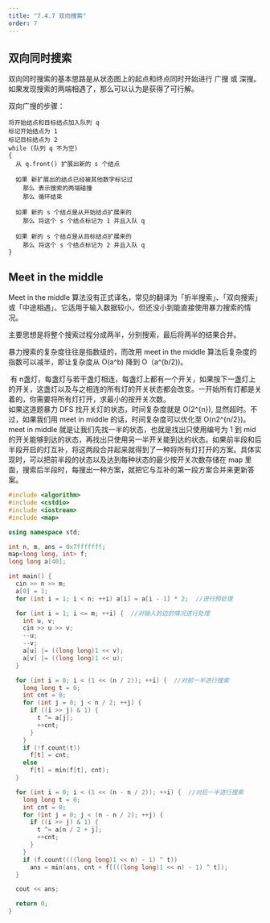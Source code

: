 ```yaml
---
title: "7.4.7 双向搜索"
order: 7
---
```


## 双向同时搜索

双向同时搜索的基本思路是从状态图上的起点和终点同时开始进行 广搜 或 深搜。如果发现搜索的两端相遇了，那么可以认为是获得了可行解。

双向广搜的步骤：

```text
将开始结点和目标结点加入队列 q
标记开始结点为 1
标记目标结点为 2
while (队列 q 不为空)
{
  从 q.front() 扩展出新的 s 个结点
  
  如果 新扩展出的结点已经被其他数字标记过
    那么 表示搜索的两端碰撞
    那么 循环结束
  
  如果 新的 s 个结点是从开始结点扩展来的
    那么 将这个 s 个结点标记为 1 并且入队 q 
    
  如果 新的 s 个结点是从目标结点扩展来的
    那么 将这个 s 个结点标记为 2 并且入队 q
}
```

## Meet in the middle

Meet in the middle 算法没有正式译名，常见的翻译为「折半搜索」、「双向搜索」或「中途相遇」。它适用于输入数据较小，但还没小到能直接使用暴力搜索的情况。

主要思想是将整个搜索过程分成两半，分别搜索，最后将两半的结果合并。

暴力搜索的复杂度往往是指数级的，而改用 meet in the middle 算法后复杂度的指数可以减半，即让复杂度从 O(a^b) 降到 O（a^(b/2))。

​    有 n盏灯，每盏灯与若干盏灯相连，每盏灯上都有一个开关，如果按下一盏灯上的开关，这盏灯以及与之相连的所有灯的开关状态都会改变。一开始所有灯都是关着的，你需要将所有灯打开，求最小的按开关次数。
​    
​    如果这道题暴力 DFS 找开关灯的状态，时间复杂度就是 O(2^{n}), 显然超时。不过，如果我们用 meet in middle 的话，时间复杂度可以优化至 O(n2^{n/2})。meet in middle 就是让我们先找一半的状态，也就是找出只使用编号为 1 到 mid的开关能够到达的状态，再找出只使用另一半开关能到达的状态。如果前半段和后半段开启的灯互补，将这两段合并起来就得到了一种将所有灯打开的方案。具体实现时，可以把前半段的状态以及达到每种状态的最少按开关次数存储在 map 里面，搜索后半段时，每搜出一种方案，就把它与互补的第一段方案合并来更新答案。

```C++
#include <algorithm>
#include <cstdio>
#include <iostream>
#include <map>

using namespace std;

int n, m, ans = 0x7fffffff;
map<long long, int> f;
long long a[40];

int main() {
  cin >> n >> m;
  a[0] = 1;
  for (int i = 1; i < n; ++i) a[i] = a[i - 1] * 2;  //进行预处理

  for (int i = 1; i <= m; ++i) {  //对输入的边的情况进行处理
    int u, v;
    cin >> u >> v;
    --u;
    --v;
    a[u] |= ((long long)1 << v);
    a[v] |= ((long long)1 << u);
  }

  for (int i = 0; i < (1 << (n / 2)); ++i) {  //对前一半进行搜索
    long long t = 0;
    int cnt = 0;
    for (int j = 0; j < n / 2; ++j) {
      if ((i >> j) & 1) {
        t ^= a[j];
        ++cnt;
      }
    }
    if (!f.count(t))
      f[t] = cnt;
    else
      f[t] = min(f[t], cnt);
  }

  for (int i = 0; i < (1 << (n - n / 2)); ++i) {  //对后一半进行搜索
    long long t = 0;
    int cnt = 0;
    for (int j = 0; j < (n - n / 2); ++j) {
      if ((i >> j) & 1) {
        t ^= a[n / 2 + j];
        ++cnt;
      }
    }
    if (f.count((((long long)1 << n) - 1) ^ t))
      ans = min(ans, cnt + f[(((long long)1 << n) - 1) ^ t]);
  }

  cout << ans;

  return 0;
}
```



